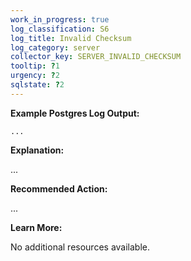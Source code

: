 ```yaml
---
work_in_progress: true
log_classification: S6
log_title: Invalid Checksum
log_category: server
collector_key: SERVER_INVALID_CHECKSUM
tooltip: ?1
urgency: ?2
sqlstate: ?2
---
```


**Example Postgres Log Output:**

```
...
```

**Explanation:**

...

**Recommended Action:**

...

**Learn More:**

No additional resources available.
